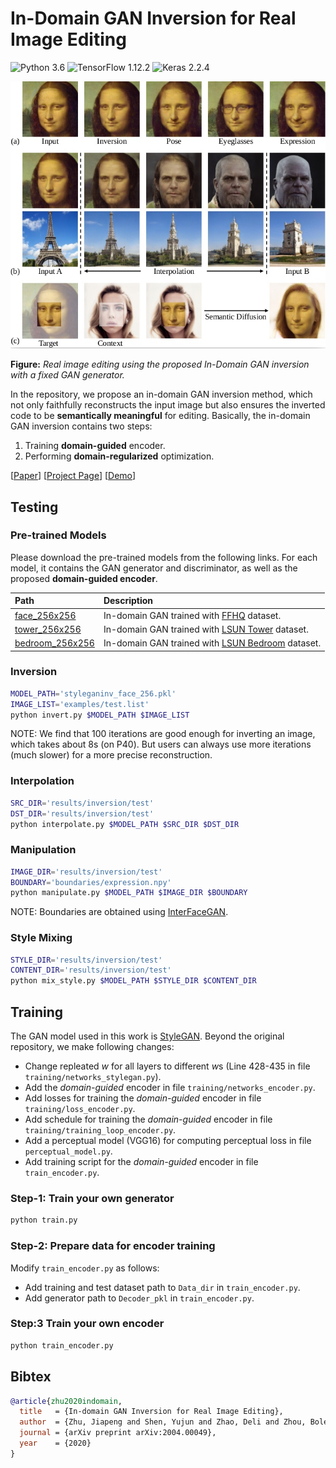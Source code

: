 # In-Domain GAN Inversion for Real Image Editing

![Python 3.6](https://img.shields.io/badge/python-3.6-green.svg?style=plastic)
![TensorFlow 1.12.2](https://img.shields.io/badge/tensorflow-1.12.2-green.svg?style=plastic)
![Keras 2.2.4](https://img.shields.io/badge/keras-2.2.4-green.svg?style=plastic)

![image](./docs/assets/teaser.jpg)

**Figure:** *Real image editing using the proposed In-Domain GAN inversion with a fixed GAN generator.*

In the repository, we propose an in-domain GAN inversion method, which not only faithfully reconstructs the input image but also ensures the inverted code to be **semantically meaningful** for editing. Basically, the in-domain GAN inversion contains two steps:

1. Training **domain-guided** encoder.
2. Performing **domain-regularized** optimization.

[[Paper](https://arxiv.org/pdf/2004.00049.pdf)]
[[Project Page](https://genforce.github.io/idinvert/)]
[[Demo](https://www.youtube.com/watch?v=3v6NHrhuyFY)]

## Testing

### Pre-trained Models

Please download the pre-trained models from the following links. For each model, it contains the GAN generator and discriminator, as well as the proposed **domain-guided encoder**.

| Path | Description
| :--- | :----------
|[face_256x256](https://drive.google.com/open?id=1MTeDchdtcvTWWQAtYvFHKIJLiuvtq49k)    | In-domain GAN trained with [FFHQ](https://github.com/NVlabs/ffhq-dataset) dataset.
|[tower_256x256](https://drive.google.com/open?id=1breGEmOke7si3RS6BtrrX4NGbCc8Nq-g)   | In-domain GAN trained with [LSUN Tower](https://github.com/fyu/lsun) dataset.
|[bedroom_256x256](https://drive.google.com/open?id=1vvJc6ASbjNdh-VUcpACmSgDMxd6QlQCJ) | In-domain GAN trained with [LSUN Bedroom](https://github.com/fyu/lsun) dataset.

### Inversion

```bash
MODEL_PATH='styleganinv_face_256.pkl'
IMAGE_LIST='examples/test.list'
python invert.py $MODEL_PATH $IMAGE_LIST
```
NOTE: We find that 100 iterations are good enough for inverting an image, which takes about 8s (on P40). But users can always use more iterations (much slower) for a more precise reconstruction. 


### Interpolation

```bash
SRC_DIR='results/inversion/test'
DST_DIR='results/inversion/test'
python interpolate.py $MODEL_PATH $SRC_DIR $DST_DIR
```

### Manipulation

```bash
IMAGE_DIR='results/inversion/test'
BOUNDARY='boundaries/expression.npy'
python manipulate.py $MODEL_PATH $IMAGE_DIR $BOUNDARY
```

NOTE: Boundaries are obtained using [InterFaceGAN](https://github.com/genforce/interfacegan).

### Style Mixing

```bash
STYLE_DIR='results/inversion/test'
CONTENT_DIR='results/inversion/test'
python mix_style.py $MODEL_PATH $STYLE_DIR $CONTENT_DIR
```

## Training

The GAN model used in this work is [StyleGAN](https://github.com/NVlabs/stylegan). Beyond the original repository, we make following changes:

- Change repleated $w$ for all layers to different $w$s (Line 428-435 in file `training/networks_stylegan.py`).
- Add the *domain-guided* encoder in file `training/networks_encoder.py`.
- Add losses for training the *domain-guided* encoder in file `training/loss_encoder.py`.
- Add schedule for training the *domain-guided* encoder in file `training/training_loop_encoder.py`.
- Add a perceptual model (VGG16) for computing perceptual loss in file `perceptual_model.py`.
- Add training script for the *domain-guided* encoder in file `train_encoder.py`.

### Step-1: Train your own generator

```bash
python train.py
```

### Step-2: Prepare data for encoder training

Modify `train_encoder.py` as follows:

- Add training and test dataset path to `Data_dir` in `train_encoder.py`.
- Add generator path to `Decoder_pkl` in `train_encoder.py`.

### Step:3 Train your own encoder

```bash
python train_encoder.py
```

## Bibtex

```bibtex
@article{zhu2020indomain,
  title   = {In-domain GAN Inversion for Real Image Editing},
  author  = {Zhu, Jiapeng and Shen, Yujun and Zhao, Deli and Zhou, Bolei},
  journal = {arXiv preprint arXiv:2004.00049},
  year    = {2020}
}
```
